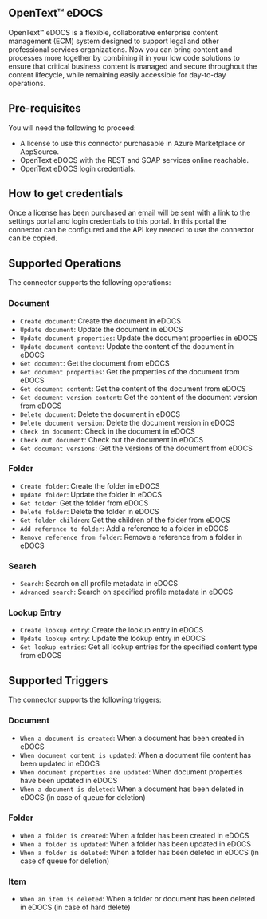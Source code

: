 ## OpenText™ eDOCS
OpenText™ eDOCS is a flexible, collaborative enterprise content management (ECM) system designed to support legal and other professional services organizations. Now you can bring content and processes more together by combining it in your low code solutions to ensure that critical business content is managed and secure throughout the content lifecycle, while remaining easily accessible for day-to-day operations.

## Pre-requisites
You will need the following to proceed:
* A license to use this connector purchasable in Azure Marketplace or AppSource.
* OpenText eDOCS with the REST and SOAP services online reachable.
* OpenText eDOCS login credentials.

## How to get credentials
Once a license has been purchased an email will be sent with a link to the settings portal and login credentials to this portal. In this portal the connector can be configured and the API key needed to use the connector can be copied.

## Supported Operations
The connector supports the following operations:

### Document
* `Create document`: Create the document in eDOCS
* `Update document`: Update the document in eDOCS
* `Update document properties`: Update the document properties in eDOCS
* `Update document content`: Update the content of the document in eDOCS
* `Get document`: Get the document from eDOCS
* `Get document properties`: Get the properties of the document from eDOCS
* `Get document content`: Get the content of the document from eDOCS
* `Get document version content`: Get the content of the document version from eDOCS
* `Delete document`: Delete the document in eDOCS
* `Delete document version`: Delete the document version in eDOCS
* `Check in document`: Check in the document in eDOCS
* `Check out document`: Check out the document in eDOCS
* `Get document versions`: Get the versions of the document from eDOCS

### Folder
* `Create folder`: Create the folder in eDOCS
* `Update folder`: Update the folder in eDOCS
* `Get folder`: Get the folder from eDOCS
* `Delete folder`: Delete the folder in eDOCS
* `Get folder children`: Get the children of the folder from eDOCS
* `Add reference to folder`: Add a reference to a folder in eDOCS
* `Remove reference from folder`: Remove a reference from a folder in eDOCS

### Search
* `Search`: Search on all profile metadata in eDOCS
* `Advanced search`: Search on specified profile metadata in eDOCS

### Lookup Entry
* `Create lookup entry`: Create the lookup entry in eDOCS
* `Update lookup entry`: Update the lookup entry in eDOCS
* `Get lookup entries`: Get all lookup entries for the specified content type from eDOCS

## Supported Triggers
The connector supports the following triggers:

### Document
* `When a document is created`: When a document has been created in eDOCS
* `When document content is updated`: When a document file content has been updated in eDOCS
* `When document properties are updated`: When document properties have been updated in eDOCS
* `When a document is deleted`: When a document has been deleted in eDOCS (in case of queue for deletion)

### Folder
* `When a folder is created`: When a folder has been created in eDOCS
* `When a folder is updated`: When a folder has been updated in eDOCS
* `When a folder is deleted`: When a folder has been deleted in eDOCS (in case of queue for deletion)

### Item
* `When an item is deleted`: When a folder or document has been deleted in eDOCS (in case of hard delete)